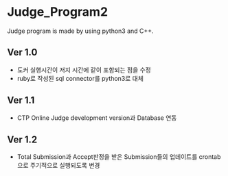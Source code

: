 # Judge_Program2
Judge program is made by using python3 and C++.

## Ver 1.0
* 도커 실행시간이 저지 시간에 같이 포함되는 점을 수정
* ruby로 작성된 sql connector를 python3로 대체

## Ver 1.1
* CTP Online Judge development version과 Database 연동

## Ver 1.2
* Total Submission과 Accept판정을 받은 Submission들의 업데이트를 crontab으로 주기적으로 실행되도록 변경
